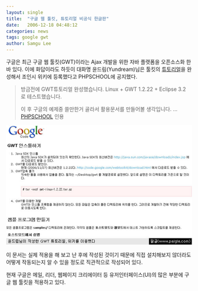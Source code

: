 ```yaml
---
layout: single
title:  "구글 웹 툴킷, 튜토리얼 비공식 한글판"
date:   2006-12-18 04:48:12
categories: news
tags: google gwt
author: Samgu Lee
---
```

구글은 최근 구글 웹 툴킷(GWT)이라는 Ajax 개발을 위한 자바 플랫폼을 오픈소스화 한 바 있다. 이에 화답이라도 하듯이 대화명 윤드림(Yundream)님은 툴킷의 [튜토리얼](http://www.joinc.co.kr/modules/moniwiki/wiki.php/Site/Google/Service/GoogleWebToolkit/StartedGuide)을 완성해서 조인시 위키에 등록했다고 PHPSCHOOL에 공지했다.

> 방금전에 GWT튜토리얼 완성했습니다. Linux + GWT 1.2.22 + Eclipse 3.2 로 테스트했습니다.
>
> 이 후 구글의 예제중 쓸만한거 골라서 활용문서를 만들어볼 생각입니다.
> ... [PHPSCHOOL](http://www.phpschool.com/gnuboard4/bbs/board.php?bo_table=tipntech&amp;wr_id=50431) 인용

![윤드림님의 GWT 튜토리얼](/assets/gwt-tutorial-made-by-yundream.jpg)

이 문서는 실제 적용을 해 보고 난 후에 작성된 것이기 때문에 직접 설치해보지 않더라도 어떻게 작동되는지 알 수 있을 정도로 직관적으로 작성되어 있다.

현재 구글은 메일, 리더, 웹페이지 크리에이터 등 유저인터페이스(UI)의 많은 부분에 구글 웹 툴킷을 적용하고 있다.
